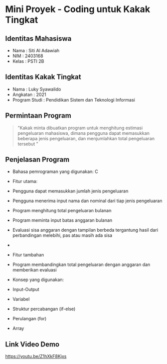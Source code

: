 # Mini Proyek - Coding untuk Kakak Tingkat

## Identitas Mahasiswa
- Nama  : Siti Al Adawiah 
- NIM   : 2403168
- Kelas : PSTI 2B

## Identitas Kakak Tingkat
- Nama  : Luky Syawalido
- Angkatan  : 2021
- Program Studi  : Pendidikan Sistem dan Teknologi Informasi

## Permintaan Program
>"Kakak minta dibuatkan program untuk menghitung estimasi pengeluaran mahasiswa, dimana pengguna dapat memasukkan beberapa jenis pengeluaran, dan menjumlahkan total pengeluaran tersebut "

## Penjelasan Program
- Bahasa pemrograman yang digunakan: C
- Fitur utama:
- Pengguna dapat memasukkan jumlah jenis pengeluaran
- Pengguna menerima input nama dan nominal dari tiap jenis pengeluaran
- Program menghitung total pengeluaran bulanan
- Program meminta input batas anggaran bulanan
- Evaluasi sisa anggaran dengan tampilan berbeda tergantung hasil dari perbandingan melebihi, pas atau masih ada sisa 
-  
- Fitur tambahan
- Program membandingkan total pengeluaran dengan anggaran dan memberikan evaluasi
  
- Konsep yang digunakan:
- Input-Output
- Variabel
- Struktur percabangan (if-else)
- Perulangan (for)
- Array

## Link Video Demo
https://youtu.be/Z1hXkF8Kjxs

